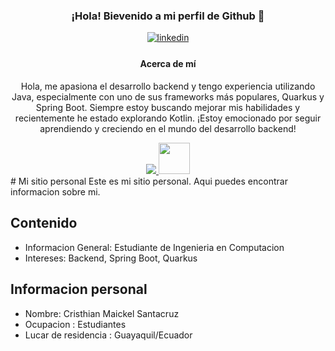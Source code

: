 <div style="text-align: center; align="center">
    <h3>¡Hola! Bievenido a mi perfil de Github 👋</h3>
    <a href="https://www.linkedin.com/in/cristhiansantacruz/" target="_blank">
<img src=https://img.shields.io/badge/linkedin-%2300acee.svg?color=405DE6&style=for-the-badge&logo=linkedin&logoColor=white alt=linkedin style="margin-bottom: 5px;" />
</a>
  <div style="text-align: center; margin-top: 20px;">
    <h4>Acerca de mí</h4>
    <p>Hola, me apasiona el desarrollo backend y tengo experiencia utilizando Java, especialmente con uno de sus frameworks más populares, Quarkus y Spring Boot. Siempre estoy buscando mejorar mis habilidades y recientemente he estado explorando Kotlin. ¡Estoy emocionado por seguir aprendiendo y creciendo en el mundo del desarrollo backend!</p>
  </div>

  <a href="https://skillicons.dev">
    <img src="https://skillicons.dev/icons?i=java,kotlin,spring,docker,git" />
  </a>
  <img src="https://cdn.jsdelivr.net/gh/devicons/devicon@latest/icons/quarkus/quarkus-original.svg" width="50" height="50" />
</div>
# Mi sitio personal 
Este es mi sitio personal. Aqui puedes encontrar informacion sobre mi.

## Contenido
* Informacion General: Estudiante de Ingenieria en Computacion
* Intereses: Backend, Spring Boot, Quarkus
  
## Informacion personal
* Nombre: Cristhian Maickel Santacruz
* Ocupacion : Estudiantes
* Lucar de residencia : Guayaquil/Ecuador
